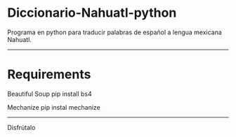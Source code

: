 # Diccionario-Nahuatl-python
Programa en python para traducir palabras de español a lengua mexicana Nahuatl. 

----------------------------------------

# Requirements

Beautiful Soup 
pip install bs4
                                                                     
Mechanize
pip instal mechanize

------------------------------------

Disfrútalo
